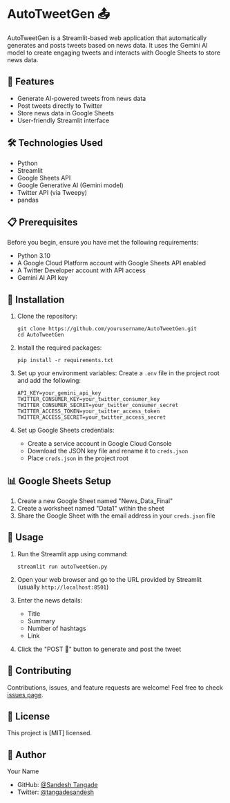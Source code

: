 
# AutoTweetGen 📤

AutoTweetGen is a Streamlit-based web application that automatically generates and posts tweets based on news data. It uses the Gemini AI model to create engaging tweets and interacts with Google Sheets to store news data.

## 🚀 Features

- Generate AI-powered tweets from news data
- Post tweets directly to Twitter
- Store news data in Google Sheets
- User-friendly Streamlit interface

## 🛠️ Technologies Used

- Python
- Streamlit
- Google Sheets API
- Google Generative AI (Gemini model)
- Twitter API (via Tweepy)
- pandas

## 📋 Prerequisites

Before you begin, ensure you have met the following requirements:

- Python 3.10
- A Google Cloud Platform account with Google Sheets API enabled
- A Twitter Developer account with API access
- Gemini AI API key

## 🔧 Installation

1. Clone the repository:
   ```
   git clone https://github.com/yourusername/AutoTweetGen.git
   cd AutoTweetGen
   ```

2. Install the required packages:
   ```
   pip install -r requirements.txt
   ```

3. Set up your environment variables:
   Create a `.env` file in the project root and add the following:
   ```
   API_KEY=your_gemini_api_key
   TWITTER_CONSUMER_KEY=your_twitter_consumer_key
   TWITTER_CONSUMER_SECRET=your_twitter_consumer_secret
   TWITTER_ACCESS_TOKEN=your_twitter_access_token
   TWITTER_ACCESS_SECRET=your_twitter_access_secret
   ```

4. Set up Google Sheets credentials:
   - Create a service account in Google Cloud Console
   - Download the JSON key file and rename it to `creds.json`
   - Place `creds.json` in the project root

## 📊 Google Sheets Setup

1. Create a new Google Sheet named "News_Data_Final"
2. Create a worksheet named "Data1" within the sheet
3. Share the Google Sheet with the email address in your `creds.json` file

## 🚀 Usage

1. Run the Streamlit app using command:
   ```
   streamlit run autoTweetGen.py
   ```

2. Open your web browser and go to the URL provided by Streamlit (usually `http://localhost:8501`)

3. Enter the news details:
   - Title
   - Summary
   - Number of hashtags
   - Link

4. Click the "POST 🏑" button to generate and post the tweet

## 🤝 Contributing

Contributions, issues, and feature requests are welcome! Feel free to check [issues page](https://github.com/yourusername/AutoTweetGen/issues).

## 📝 License

This project is [MIT] licensed.

## 👤 Author

Your Name
- GitHub: [@Sandesh Tangade](https://github.com/TangadeSandesh)
- Twitter: [@tangadesandesh](https://twitter.com/tangadesandesh)

```